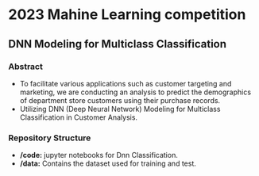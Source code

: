 # 2023 Mahine Learning competition

## DNN Modeling for Multiclass Classification

### Abstract

- To facilitate various applications such as customer targeting and marketing, we are conducting an analysis to predict the demographics of department store customers using their purchase records.
- Utilizing DNN (Deep Neural Network) Modeling for Multiclass Classification in Customer Analysis.

### Repository Structure

- **/code:** jupyter notebooks for Dnn Classification.
- **/data:** Contains the dataset used for training and test.

